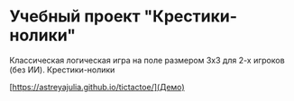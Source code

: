 # Учебный проект "Крестики-нолики"

Классическая логическая игра на поле размером 3х3 для 2-х игроков (без ИИ). Крестики-нолики

[https://astreyajulia.github.io/tictactoe/](Демо)
